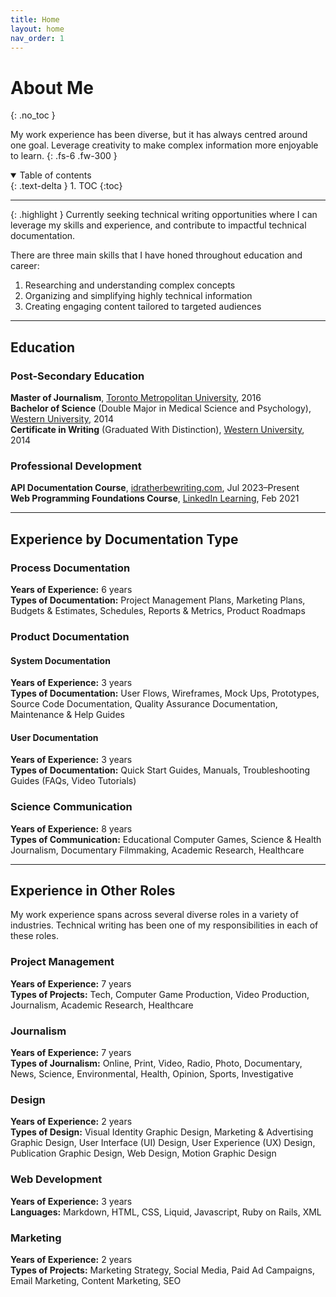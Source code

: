 ```yaml
---
title: Home
layout: home
nav_order: 1
---
```


# About Me
{: .no_toc }

My work experience has been diverse, but it has always centred around one goal. Leverage creativity to make complex information more enjoyable to learn. 
{: .fs-6 .fw-300 }

<details open markdown="block">
  <summary>
    Table of contents
  </summary>
  {: .text-delta }
1. TOC
{:toc}
</details>

---

{: .highlight }
Currently seeking technical writing opportunities where I can leverage my skills and experience, and contribute to impactful technical documentation.

There are three main skills that I have honed throughout education and career:

1.  Researching and understanding complex concepts
1.  Organizing and simplifying highly technical information
1.  Creating engaging content tailored to targeted audiences



<!-- Combining these skills and my enthusiasm for tech led me to an interest in technical writing. -->

---


## Education
>

### Post-Secondary Education  

**Master of Journalism**, [Toronto Metropolitan University](https://www.torontomu.ca/), 2016  
**Bachelor of Science** (Double Major in Medical Science and Psychology), [Western University](https://www.uwo.ca/index.html), 2014  
**Certificate in Writing** (Graduated With Distinction), [Western University](https://www.uwo.ca/index.html), 2014   

### Professional Development

**API Documentation Course**, [idratherbewriting.com](https://idratherbewriting.com/learnapidoc/), Jul 2023–Present  
**Web Programming Foundations Course**, [LinkedIn Learning](https://learning.linkedin.com/), Feb 2021  

---

## Experience by Documentation Type

### Process Documentation

**Years of Experience:** 6 years  
**Types of Documentation:** Project Management Plans, Marketing Plans, Budgets & Estimates, Schedules, Reports & Metrics, Product Roadmaps

### Product Documentation

#### System Documentation

**Years of Experience:** 3 years  
**Types of Documentation:** User Flows, Wireframes, Mock Ups, Prototypes, Source Code Documentation, Quality Assurance Documentation, Maintenance & Help Guides

#### User Documentation

**Years of Experience:** 3 years  
**Types of Documentation:** Quick Start Guides, Manuals, Troubleshooting Guides (FAQs, Video Tutorials)

### Science Communication

**Years of Experience:** 8 years  
**Types of Communication:** Educational Computer Games, Science & Health Journalism, Documentary Filmmaking, Academic Research, Healthcare

---

## Experience in Other Roles

My work experience spans across several diverse roles in a variety of industries. Technical writing has been one of my responsibilities in each of these roles.

### Project Management 

**Years of Experience:** 7 years  
**Types of Projects:** Tech, Computer Game Production, Video Production, Journalism, Academic Research, Healthcare

### Journalism

**Years of Experience:** 7 years  
**Types of Journalism:** Online, Print, Video, Radio, Photo, Documentary, News, Science, Environmental, Health, Opinion, Sports, Investigative

### Design 

**Years of Experience:** 2 years  
**Types of Design:** Visual Identity Graphic Design, Marketing & Advertising Graphic Design, User Interface (UI) Design, User Experience (UX) Design, Publication Graphic Design, Web Design, Motion Graphic Design

### Web Development 

**Years of Experience:** 3 years  
**Languages:** Markdown, HTML, CSS, Liquid, Javascript, Ruby on Rails, XML

### Marketing

**Years of Experience:** 2 years  
**Types of Projects:** Marketing Strategy, Social Media, Paid Ad Campaigns, Email Marketing, Content Marketing, SEO


<!-- #### Example

 Dr. Candice Monson—a clinical psychologist—hired me to design and develop a website to showcase her portfolio and sell access to her online training workshops. I developed a Shopify website theme, set up the website, and created a user-friendly manual for non-technical administrators to maintain the website. -->

